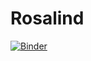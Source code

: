 Rosalind
========

[![Binder](https://mybinder.org/badge_logo.svg)](https://mybinder.org/v2/gh/vcobop/Rosalind/master?urlpath=lab)